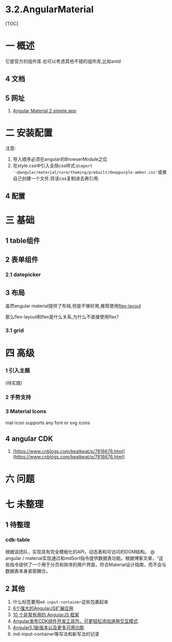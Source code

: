 # 3.2.AngularMaterial

[TOC]

# 一 概述
它是官方的组件库.也可以考虑其他不错的组件库,比如antd

## 4 文档
## 5 网址
1. [Angular Material 2 simple app](https://material2-app.firebaseapp.com/)
# 二 安装配置
注意:
1. 导入顺序必须在angular的BrowserModule之后
2. 在style.css中引入全局css样式:`@import '~@angular/material/core/theming/prebuilt/deeppurple-amber.css'`或者自己创建一个文件,将该css复制进去再引用.

## 4 配置
# 三 基础
## 1 table组件
## 2 表单组件
### 2.1 datepicker

## 3 布局
虽然angular material提供了布局,但是不够好用,推荐使用[flex-layout](https://github.com/angular/flex-layout)

那么flex-layout和flex是什么关系,为什么不直接使用flex?

### 3.1 grid

# 四 高级

### 1 引入主题
(待实践)

### 2 手势支持
### 3 Material Icons
mat-icon supports any font or svg icons

## 4 angular CDK
1. [https://www.cnblogs.com/keatkeat/p/7816676.html](https://www.cnblogs.com/keatkeat/p/7816676.html)

# 六 问题

# 七 未整理
## 1 待整理
### cdk-table
根据该团队，<cdk-table>实现具有完全模板化的API，动态表和可访问的DOM结构。 @ angular / material实现通过<md-paginator>和mdSort指令提供数据表功能。根据博客文章，“这些指令提供了一个用于分页和排序的用户界面，符合Material设计指南，而不会与数据表本身紧密耦合。

## 2 其他
1. 什么标签要用`md-input-container`这些包裹起来
1. [6个强大的AngularJS扩展应用](http://www.codeceo.com/6-angularjs-extension.html)
2. [10 个非常有用的 AngularJS 框架](http://www.codeceo.com/10-useful-angularjs-framework.html)
4. [Angular发布CDK组件开发工具包，可更轻松添加通用交互模式](https://baijiahao.baidu.com/s?id=1590903591728591969&wfr=spider&for=pc)
5. [Angular5.1新版本以及更多可用功能](https://baijiahao.baidu.com/s?id=1587367529389622789&wfr=spider&for=pc)
6. md-input-container等写法和新写法的记录